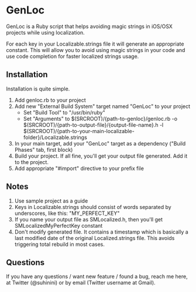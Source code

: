 GenLoc
======

GenLoc is a Ruby script that helps avoiding magic strings in iOS/OSX projects while using localization.

For each key in your Localizable.strings file it will generate an appropriate constant. This will allow you to avoid using magic strings in your code and use code completion for faster localized strings usage.


Installation
------------

Installation is quite simple.

1. Add genloc.rb to your project
2. Add new "External Build System" target named "GenLoc" to your project
    - Set "Build Tool" to "/usr/bin/ruby"
    - Set "Arguments" to $(SRCROOT)/{path-to-genloc}/genloc.rb -o $(SRCROOT)/{path-to-output-file}/{output-file-name}.h -l $(SRCROOT)/{path-to-your-main-localizable-folder}/Localizable.strings
3. In your main target, add your "GenLoc" target as a dependency ("Build Phases" tab, first block)
4. Build your project. If all fine, you'll get your output file generated. Add it to the project.
5. Add appropriate "#import" directive to your prefix file


Notes
-----

1. Use sample project as a guide
2. Keys in Localizable.strings should consist of words separated by underscores, like this: "MY\_PERFECT\_KEY"
3. If you name your output file as SMLocalized.h, then you'll get SMLocalizedMyPerfectKey constant
4. Don't modify generated file. It contains a timestamp which is basically a last modified date of the original Localized.strings file. This avoids triggering total rebuild in most cases.


Questions
---------

If you have any questions / want new feature / found a bug, reach me here, at Twitter (@suhinini) or by email (Twitter username at Gmail).